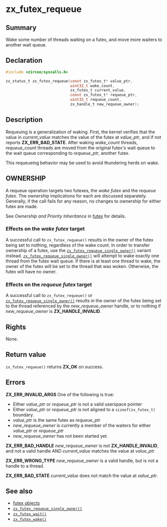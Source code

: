 <!-- Generated by zircon/scripts/update-docs-from-fidl, do not edit! -->
# zx_futex_requeue

## Summary

Wake some number of threads waiting on a futex, and move more waiters to another wait queue.

## Declaration

```c
#include <zircon/syscalls.h>

zx_status_t zx_futex_requeue(const zx_futex_t* value_ptr,
                             uint32_t wake_count,
                             zx_futex_t current_value,
                             const zx_futex_t* requeue_ptr,
                             uint32_t requeue_count,
                             zx_handle_t new_requeue_owner);
```

## Description

Requeuing is a generalization of waking. First, the kernel verifies
that the value in *current_value* matches the value of the futex at
*value_ptr*, and if not reports **ZX_ERR_BAD_STATE**. After waking *wake_count*
threads, *requeue_count* threads are moved from the original futex's
wait queue to the wait queue corresponding to *requeue_ptr*, another
futex.

This requeueing behavior may be used to avoid thundering herds on wake.

## OWNERSHIP

A requeue operation targets two futexes, the _wake futex_ and the _requeue
futex_.  The ownership implications for each are discussed separately.
Generally, if the call fails for any reason, no changes to ownership for either
futex are made.

See *Ownership and Priority Inheritance* in [futex](/docs/reference/kernel_objects/futex.md) for
details.

### Effects on the _wake futex_ target

A successful call to `zx_futex_requeue()` results in the owner of the futex being
set to nothing, regardless of the wake count.  In order to transfer ownership of
a futex, use the [`zx_futex_requeue_single_owner()`] variant instead.
[`zx_futex_requeue_single_owner()`] will attempt to wake exactly one thread from the
futex wait queue.  If there is at least one thread to wake, the owner of the futex will be
set to the thread that was woken.  Otherwise, the futex
will have no owner.

### Effects on the _requeue futex_ target

A successful call to `zx_futex_requeue()` or [`zx_futex_requeue_single_owner()`]
results in the owner of the futex being set to the thread referenced by the
*new_requeue_owner* handle, or to nothing if *new_requeue_owner* is
**ZX_HANDLE_INVALID**.

## Rights

None.

## Return value

`zx_futex_requeue()` returns **ZX_OK** on success.

## Errors

**ZX_ERR_INVALID_ARGS**  One of the following is true:

+ Either *value_ptr* or *requeue_ptr* is not a valid userspace pointer
+ Either *value_ptr* or *requeue_ptr* is not aligned to a `sizeof(zx_futex_t)` boundary.
+ *value_ptr* is the same futex as *requeue_ptr*
+ *new_requeue_owner* is currently a member of the waiters for either *value_ptr* or *requeue_ptr*
+ *new_requeue_owner* has not been started yet.

**ZX_ERR_BAD_HANDLE**  *new_requeue_owner* is not **ZX_HANDLE_INVALID**, and not a valid handle AND
*current_value* matches the value at *value_ptr*

**ZX_ERR_WRONG_TYPE**  *new_requeue_owner* is a valid handle, but is not a handle to a thread.

**ZX_ERR_BAD_STATE**  *current_value* does not match the value at *value_ptr*.

## See also

 - [futex objects]
 - [`zx_futex_requeue_single_owner()`]
 - [`zx_futex_wait()`]
 - [`zx_futex_wake()`]

[futex objects]: /docs/reference/kernel_objects/futex.md
[`zx_futex_requeue_single_owner()`]: futex_requeue_single_owner.md
[`zx_futex_wait()`]: futex_wait.md
[`zx_futex_wake()`]: futex_wake.md

